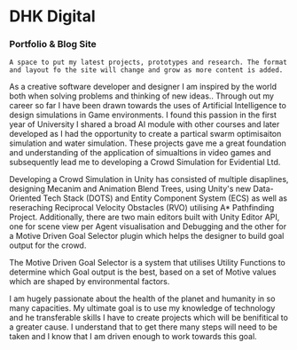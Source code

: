 # DHK Digital
### Portfolio & Blog Site

<a id="#home"></a>

`A space to put my latest projects, prototypes and research. The format and layout fo the site will change and grow as more content is added.` 


As a creative software developer and designer I am inspired by the world both when solving problems and thinking of new ideas.. Through out my career so far I have been drawn towards the uses of Artificial Intelligence to design simulations in Game environments. I found this passion in the first year of University I shared a broad AI module with other courses and later developed as I had the opportunity to create a partical swarm optimisaiton simulation and water simulation. These projects gave me a great foundation and understanding of the application of simualtions in video games and subsequently lead me to developing a Crowd Simulation for Evidential Ltd.

Developing a Crowd Simulation in Unity has consisted of multiple disaplines, designing Mecanim and Animation Blend Trees, using Unity's new Data-Oriented Tech Stack (DOTS) and Entity Component System (ECS) as well as reseraching Reciprocal Velocity Obstacles (RVO) utilising A* Pathfinding Project. Additionally, there are two main editors built with Unity Editor API, one for scene view per Agent visualisation and Debugging and the other for a Motive Driven Goal Selector plugin which helps the designer to build goal output for the crowd. 

The Motive Driven Goal Selector is a system that utilises Utility Functions to determine which Goal output is the best, based on a set of Motive values which are shaped by environmental factors.

I am hugely passionate about the health of the planet and humanity in so many capacities. My ultimate goal is to use my knowledge of technology and he transferable skills I have to create projects which will be benifitical to a greater cause. I understand that to get there many steps will need to be taken and I know that I am driven enough to work towards this goal. 

